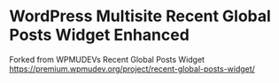 # WordPress Multisite Recent Global Posts Widget Enhanced
Forked from WPMUDEVs Recent Global Posts Widget
https://premium.wpmudev.org/project/recent-global-posts-widget/
